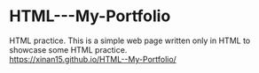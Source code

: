 # HTML---My-Portfolio
HTML practice.
This is a simple web page written only in HTML to showcase some HTML practice.
<br>https://xinan15.github.io/HTML--My-Portfolio/
